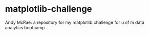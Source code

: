 # matplotlib-challenge
Andy McRae: a repository for my matplotlib challenge for u of m data analytics bootcamp
